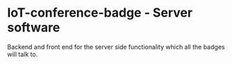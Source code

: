 # IoT-conference-badge - Server software
Backend and front end for the server side functionality which all the badges will talk to.
